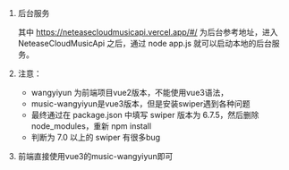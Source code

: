 1. 后台服务

   其中 https://neteasecloudmusicapi.vercel.app/#/ 为后台参考地址，进入 NeteaseCloudMusicApi 之后，通过 node app.js 就可以启动本地的后台服务。

2. 注意：
    - wangyiyun 为前端项目vue2版本，不能使用vue3语法，
    - music-wangyiyun是vue3版本，但是安装swiper遇到各种问题
    - 最终通过在 package.json 中填写 swiper 版本为 6.7.5，然后删除 node_modules，重新 npm install
    - 判断为 7.0 以上的 swiper 有很多bug

3. 前端直接使用vue3的music-wangyiyun即可